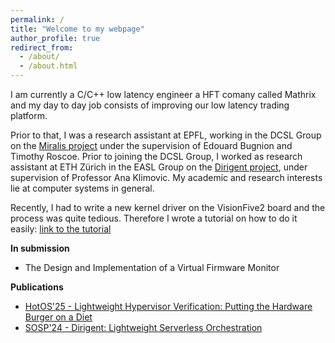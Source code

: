 ```yaml
---
permalink: /
title: "Welcome to my webpage"
author_profile: true
redirect_from: 
  - /about/
  - /about.html
---
```



I am currently a C/C++ low latency engineer a HFT comany called Mathrix and my day to day job consists of improving our low latency trading platform.

Prior to that, I was a research assistant at EPFL, working in the DCSL Group on the [Miralis project](https://miralis-firmware.github.io) under the supervision of Edouard Bugnion and Timothy Roscoe. Prior to joining the DCSL Group, I worked as research assistant at ETH Zürich in the EASL Group on the [Dirigent project](https://github.com/eth-easl/dirigent), under supervision of Professor Ana Klimovic. My academic and research interests lie at computer systems in general.

Recently, I had to write a new kernel driver on the VisionFive2 board and the process was quite tedious.  Therefore I wrote a tutorial on how to do it easily: [link to the tutorial](https://francois141.github.io/visionfive2-board-custom-kernel/)

**In submission**

- The Design and Implementation of a Virtual Firmware Monitor

**Publications**

- [HotOS'25 - Lightweight Hypervisor Verification: Putting the Hardware Burger on a Diet](https://miralis-firmware.github.io/papers/hyper-verif.pdf)
- [SOSP'24 - Dirigent: Lightweight Serverless Orchestration](https://dl.acm.org/doi/pdf/10.1145/3694715.3695966?trk=public_post_comment-text)

